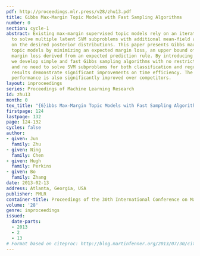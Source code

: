 ```yaml
---
pdf: http://proceedings.mlr.press/v28/zhu13.pdf
title: Gibbs Max-Margin Topic Models with Fast Sampling Algorithms
number: 0
section: cycle-1
abstract: Existing max-margin supervised topic models rely on an iterative procedure
  to solve multiple latent SVM subproblems with additional mean-field assumptions
  on the desired posterior distributions. This paper presents Gibbs max-margin supervised
  topic models by minimizing an expected margin loss, an upper bound of the existing
  margin loss derived from an expected prediction rule. By introducing augmented variables,
  we develop simple and fast Gibbs sampling algorithms with no restricting assumptions
  and no need to solve SVM subproblems for both classification and regression. Empirical
  results demonstrate significant improvements on time efficiency. The classification
  performance is also significantly improved over competitors.
layout: inproceedings
series: Proceedings of Machine Learning Research
id: zhu13
month: 0
tex_title: "{G}ibbs Max-Margin Topic Models with Fast Sampling Algorithms"
firstpage: 124
lastpage: 132
page: 124-132
cycles: false
author:
- given: Jun
  family: Zhu
- given: Ning
  family: Chen
- given: Hugh
  family: Perkins
- given: Bo
  family: Zhang
date: 2013-02-13
address: Atlanta, Georgia, USA
publisher: PMLR
container-title: Proceedings of the 30th International Conference on Machine Learning
volume: '28'
genre: inproceedings
issued:
  date-parts:
  - 2013
  - 2
  - 13
# Format based on citeproc: http://blog.martinfenner.org/2013/07/30/citeproc-yaml-for-bibliographies/
---
```

